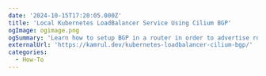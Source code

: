 ```yaml
---
date: '2024-10-15T17:20:05.000Z'
title: 'Local Kubernetes LoadBalancer Service Using Cilium BGP'
ogImage: ogimage.png
ogSummary: 'Learn how to setup BGP in a router in order to advertise routing information from Cilium'
externalUrl: 'https://kamrul.dev/kubernetes-loadbalancer-cilium-bgp/'
categories:
  - How-To
---
```

